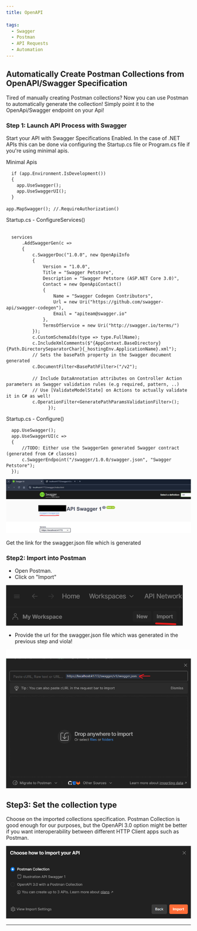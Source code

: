 ```yaml
---
title: OpenAPI 

tags:
  - Swagger
  - Postman
  - API Requests
  - Automation
---
```


## Automatically Create Postman Collections from OpenAPI/Swagger Specification

Tired of manually creating Postman collections? Now you can use Postman to automatically generate the collection! Simply point it to the OpenApi/Swagger endpoint on your Api! 

### Step 1: Launch API Process with Swagger

Start your API with Swagger Specifications Enabled. In the case of .NET APIs this can be done via configuring the Startup.cs file or Program.cs file if you're using minimal apis.

Minimal Apis
```
  if (app.Environment.IsDevelopment())
  {
    app.UseSwagger();
    app.UseSwaggerUI();
  }

app.MapSwagger(); //.RequireAuthorization()
```

Startup.cs - ConfigureServices()
```

  services
      .AddSwaggerGen(c =>
      {
          c.SwaggerDoc("1.0.0", new OpenApiInfo
          {
              Version = "1.0.0",
              Title = "Swagger Petstore",
              Description = "Swagger Petstore (ASP.NET Core 3.0)",
              Contact = new OpenApiContact()
              {
                  Name = "Swagger Codegen Contributors",
                  Url = new Uri("https://github.com/swagger-api/swagger-codegen"),
                  Email = "apiteam@swagger.io"
              },
              TermsOfService = new Uri("http://swagger.io/terms/")
          });
          c.CustomSchemaIds(type => type.FullName);
          c.IncludeXmlComments($"{AppContext.BaseDirectory}{Path.DirectorySeparatorChar}{_hostingEnv.ApplicationName}.xml");
          // Sets the basePath property in the Swagger document generated
          c.DocumentFilter<BasePathFilter>("/v2");

          // Include DataAnnotation attributes on Controller Action parameters as Swagger validation rules (e.g required, pattern, ..)
          // Use [ValidateModelState] on Actions to actually validate it in C# as well!
          c.OperationFilter<GeneratePathParamsValidationFilter>();
                });
```

Startup.cs - Configure()
```
  app.UseSwagger();
  app.UseSwaggerUI(c =>
  {
      //TODO: Either use the SwaggerGen generated Swagger contract (generated from C# classes)
      c.SwaggerEndpoint("/swagger/1.0.0/swagger.json", "Swagger Petstore");
  });
```

![Swagger](./images/sw1.png)

Get the link for the swagger.json file which is generated 

### Step2: Import into Postman

- Open Postman.
- Click on "Import"

![Import](./images/sw2.png)

- Provide the url for the swagger.json file which was generated in the previous step and viola!

![Import2](./images/sw3.png)


## Step3: Set the collection type

Choose on the imported collections specification. Postman Collection is good enough for our purposes, but the OpenAPI 3.0 option might be better if you want interoperability between different HTTP Client apps such as Postman.

![Import3](./images/sw4.png)

---
